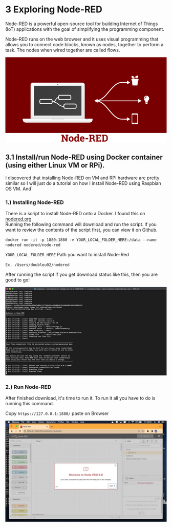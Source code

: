 # 3  Exploring Node-RED
Node-RED is a powerful open-source tool for building Internet of Things (IoT) applications with the goal of simplifying the programming component.  
  
Node-RED runs on the web browser and it uses visual programming that allows you to connect code blocks, known as nodes, together to perform a task. The nodes when wired together are called flows.  
  
![node-red](PIC_nodered/nodered_logo.png)  

## 3.1  Install/run Node-RED using Docker container (using either Linux VM or RPi).
I discovered that installing Node-RED on VM and RPI hardware are pretty similar so I will just do a tutorial on how I install Node-RED using Raspbian OS VM. And ่

### 1.) Installing Node-RED
There is a script to install Node-RED onto a Docker. I found this on [nodered.org](https://nodered.org/docs/getting-started/docker)  
Running the following command will download and run the script. If you want to review the contents of the script first, you can view it on Github.  
```
docker run -it -p 1880:1880 -v YOUR_LOCAL_FOLDER_HERE:/data --name nodered nodered/node-red
```  

`YOUR_LOCAL_FOLDER_HERE` Path you want to install Node-Red

`Ex. /Users/doubleu02/nodered`

After running the script if you get download status like this, then you are good to go!  
  
![DLnodered](PIC_nodered/docker_install.jpg)  

### 2.) Run Node-RED
After finished download, it's time to run it. To run it all you have to do is running this command.  

Copy `https://127.0.0.1:1880/` paste on Browser 

![RUNnodered](PIC_nodered/docker_nodered.jpg)  
